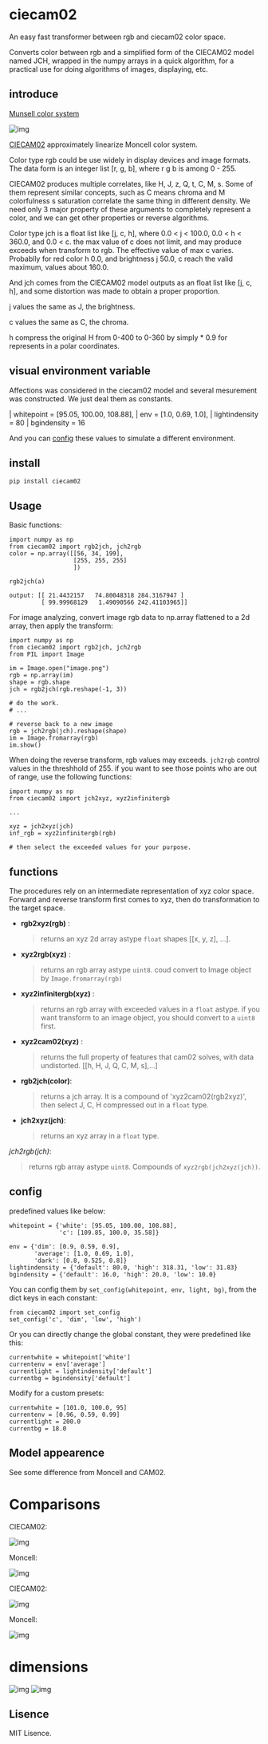 ciecam02   
==========

An easy fast transformer between rgb and ciecam02 color space.
 
Converts color between rgb and a simplified form of the CIECAM02 model named
JCH, wrapped in the numpy arrays in a quick algorithm, for a practical use for
doing algorithms of images, displaying, etc.

introduce
---------

[Munsell color system](https://en.wikipedia.org/wiki/Munsell_color_system)

![img](img/Moncell-system.png)

[CIECAM02](https://en.wikipedia.org/wiki/CIECAM02) approximately linearize 
Moncell color system.

Color type rgb could be use widely in display devices and image formats. The
data form is an integer list [r, g, b], where r g b is among 0 - 255.

CIECAM02 produces multiple correlates, like H, J, z, Q, t, C, M, s. Some of
them represent similar concepts, such as C means chroma and M colorfulness
s saturation correlate the same thing in different density. We need only 3 
major property of these arguments to completely represent a color, and we 
can get other properties or reverse algorithms.

Color type jch is a float list like [j, c, h], where 0.0 < j < 100.0,
0.0 < h < 360.0, and 0.0 < c. the max value of c does not limit, and may 
produce exceeds when transform to rgb. The effective value of max c varies.
Probablly for red color h 0.0, and brightness j 50.0, c reach the valid 
maximum, values about 160.0.

And jch comes from the CIECAM02 model outputs as an float list like
[j, c, h], and some distortion was made to obtain a proper proportion.

j values the same as J, the brightness.

c values the same as C, the chroma.

h compress the original H from 0-400 to 0-360 by simply * 0.9 for 
represents in a polar coordinates.

visual environment variable
----------------------------

Affections was considered in the ciecam02 model and several mesurement was
constructed. We just deal them as constants.

 |  whitepoint = [95.05, 100.00, 108.88],
 |  env = [1.0, 0.69, 1.0],
 |  lightindensity = 80
 |  bgindensity = 16

And you can [config](#config) these values to simulate a different environment.

install
--------

    pip install ciecam02

Usage
-----

Basic functions:

    import numpy as np
    from ciecam02 import rgb2jch, jch2rgb
    color = np.array([[56, 34, 199],
                      [255, 255, 255]
                      ])
                      
    rgb2jch(a)
                  
    output: [[ 21.4432157   74.80048318 284.3167947 ]
             [ 99.99968129   1.49090566 242.41103965]]

For image analyzing, convert image rgb data to np.array flattened to a 2d array,
then apply the transform:

    import numpy as np
    from ciecam02 import rgb2jch, jch2rgb
    from PIL import Image
    
    im = Image.open("image.png")
    rgb = np.array(im)
    shape = rgb.shape
    jch = rgb2jch(rgb.reshape(-1, 3))
    
    # do the work.
    # ...   
    
    # reverse back to a new image
    rgb = jch2rgb(jch).reshape(shape)
    im = Image.fromarray(rgb)
    im.show()

When doing the reverse transform, rgb values may exceeds. `jch2rgb` control
values in the threshhold of 255. if you want to see those points who are out
of range, use the following functions:

    import numpy as np 
    from ciecam02 import jch2xyz, xyz2infinitergb
    
    ...
    
    xyz = jch2xyz(jch)
    inf_rgb = xyz2infinitergb(rgb)
    
    # then select the exceeded values for your purpose.


functions
---------

The procedures rely on an intermediate representation of xyz color space.
Forward and reverse transform first comes to xyz, then do transformation
to the target space. 

- **rgb2xyz(rgb)** :
  >  returns an xyz 2d array astype `float` shapes [[x, y, z], ...].

- **xyz2rgb(xyz)** :
  >  returns an rgb array astype `uint8`. coud convert to Image object
  >  by `Image.fromarray(rgb)`

- **xyz2infinitergb(xyz)** :
  >  returns an rgb array with exceeded values in a `float` astype. if you
  >  want transform to an image object, you should convert to a `uint8` first. 
    
- **xyz2cam02(xyz)** :
  >  returns the full property of features that cam02 solves, with data undistorted.
  >  [[h, H, J, Q, C, M, s],...]

- **rgb2jch(color)**:
  >  returns a jch array. It is a compound of 'xyz2cam02(rgb2xyz)', then select
  >  J, C, H compressed out in a `float` type.

- **jch2xyz(jch)**:
  >  returns an xyz array in a `float` type.
    

*jch2rgb(jch)*:
  >  returns rgb array astype `uint8`. Compounds of `xyz2rgb(jch2xyz(jch))`.


config
-------

predefined values like below:

    whitepoint = {'white': [95.05, 100.00, 108.88],
                  'c': [109.85, 100.0, 35.58]}

    env = {'dim': [0.9, 0.59, 0.9],
           'average': [1.0, 0.69, 1.0],
           'dark': [0.8, 0.525, 0.8]}
    lightindensity = {'default': 80.0, 'high': 318.31, 'low': 31.83}
    bgindensity = {'default': 16.0, 'high': 20.0, 'low': 10.0}
    
You can config them by `set_config(whitepoint, env, light, bg)`, 
from the dict keys in each constant:
    
    from ciecam02 import set_config
    set_config('c', 'dim', 'low', 'high')
    
Or you can directly change the global constant, they were predefined like this:

    currentwhite = whitepoint['white']
    currentenv = env['average']
    currentlight = lightindensity['default']
    currentbg = bgindensity['default']
    
Modify for a custom presets:

    currentwhite = [101.0, 100.0, 95]
    currentenv = [0.96, 0.59, 0.99]
    currentlight = 200.0
    currentbg = 18.0
    
Model appearence
-----------------

See some difference from Moncell and CAM02.

# Comparisons

CIECAM02:

![img](img/cie1.png)

Moncell:

![img](img/monsell1.png)

CIECAM02:

![img](img/cie2.png)

Moncell:

![img](img/monsell2.png)

# dimensions
    
![img](img/cie3.png)
![img](img/cie4.png)

Lisence
-------

MIT Lisence.
